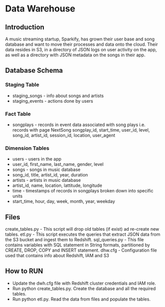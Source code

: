 # Data Warehouse
## Introduction
A music streaming startup, Sparkify, has grown their user base and song database and want to move their processes and data onto the cloud. Their data resides in S3, in a directory of JSON logs on user activity on the app, as well as a directory with JSON metadata on the songs in their app.

## Database Schema
### Staging Table
- staging_songs - info about songs and artists
- staging_events - actions done by users

### Fact Table
- songplays - records in event data associated with song plays i.e. records with page NextSong
songplay_id, start_time, user_id, level, song_id, artist_id, session_id, location, user_agent

### Dimension Tables
- users - users in the app
- user_id, first_name, last_name, gender, level
- songs - songs in music database
- song_id, title, artist_id, year, duration
- artists - artists in music database
- artist_id, name, location, lattitude, longitude
- time - timestamps of records in songplays broken down into specific units
- start_time, hour, day, week, month, year, weekday

## Files
create_tables.py - This script will drop old tables (if exist) ad re-create new tables.
etl.py - This script executes the queries that extract JSON data from the S3 bucket and ingest them to Redshift.
sql_queries.py - This file contains variables with SQL statement in String formats, partitioned by CREATE, DROP, COPY and INSERT statement.
dhw.cfg - Configuration file used that contains info about Redshift, IAM and S3


## How to RUN
- Update the dwh.cfg file with Redshift cluster credentials and IAM role.
- Run python create_tables.py. Create the database and all the required tables.
- Run python etl.py. Read the data from files and populate the tables.